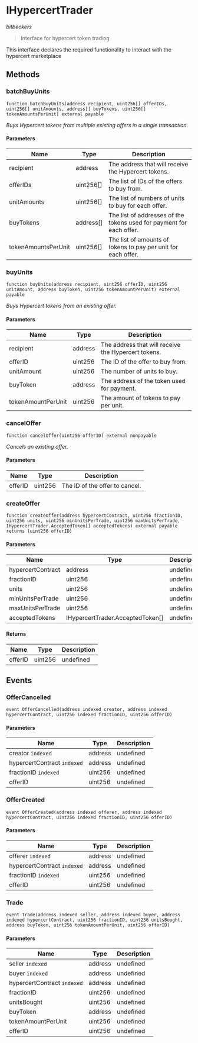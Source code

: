 # IHypercertTrader

_bitbeckers_

> Interface for hypercert token trading

This interface declares the required functionality to interact with the hypercert marketplace

## Methods

### batchBuyUnits

```solidity
function batchBuyUnits(address recipient, uint256[] offerIDs, uint256[] unitAmounts, address[] buyTokens, uint256[] tokenAmountsPerUnit) external payable
```

_Buys Hypercert tokens from multiple existing offers in a single transaction._

#### Parameters

| Name                | Type      | Description                                                          |
| ------------------- | --------- | -------------------------------------------------------------------- |
| recipient           | address   | The address that will receive the Hypercert tokens.                  |
| offerIDs            | uint256[] | The list of IDs of the offers to buy from.                           |
| unitAmounts         | uint256[] | The list of numbers of units to buy for each offer.                  |
| buyTokens           | address[] | The list of addresses of the tokens used for payment for each offer. |
| tokenAmountsPerUnit | uint256[] | The list of amounts of tokens to pay per unit for each offer.        |

### buyUnits

```solidity
function buyUnits(address recipient, uint256 offerID, uint256 unitAmount, address buyToken, uint256 tokenAmountPerUnit) external payable
```

_Buys Hypercert tokens from an existing offer._

#### Parameters

| Name               | Type    | Description                                         |
| ------------------ | ------- | --------------------------------------------------- |
| recipient          | address | The address that will receive the Hypercert tokens. |
| offerID            | uint256 | The ID of the offer to buy from.                    |
| unitAmount         | uint256 | The number of units to buy.                         |
| buyToken           | address | The address of the token used for payment.          |
| tokenAmountPerUnit | uint256 | The amount of tokens to pay per unit.               |

### cancelOffer

```solidity
function cancelOffer(uint256 offerID) external nonpayable
```

_Cancels an existing offer._

#### Parameters

| Name    | Type    | Description                    |
| ------- | ------- | ------------------------------ |
| offerID | uint256 | The ID of the offer to cancel. |

### createOffer

```solidity
function createOffer(address hypercertContract, uint256 fractionID, uint256 units, uint256 minUnitsPerTrade, uint256 maxUnitsPerTrade, IHypercertTrader.AcceptedToken[] acceptedTokens) external payable returns (uint256 offerID)
```

#### Parameters

| Name              | Type                             | Description |
| ----------------- | -------------------------------- | ----------- |
| hypercertContract | address                          | undefined   |
| fractionID        | uint256                          | undefined   |
| units             | uint256                          | undefined   |
| minUnitsPerTrade  | uint256                          | undefined   |
| maxUnitsPerTrade  | uint256                          | undefined   |
| acceptedTokens    | IHypercertTrader.AcceptedToken[] | undefined   |

#### Returns

| Name    | Type    | Description |
| ------- | ------- | ----------- |
| offerID | uint256 | undefined   |

## Events

### OfferCancelled

```solidity
event OfferCancelled(address indexed creator, address indexed hypercertContract, uint256 indexed fractionID, uint256 offerID)
```

#### Parameters

| Name                        | Type    | Description |
| --------------------------- | ------- | ----------- |
| creator `indexed`           | address | undefined   |
| hypercertContract `indexed` | address | undefined   |
| fractionID `indexed`        | uint256 | undefined   |
| offerID                     | uint256 | undefined   |

### OfferCreated

```solidity
event OfferCreated(address indexed offerer, address indexed hypercertContract, uint256 indexed fractionID, uint256 offerID)
```

#### Parameters

| Name                        | Type    | Description |
| --------------------------- | ------- | ----------- |
| offerer `indexed`           | address | undefined   |
| hypercertContract `indexed` | address | undefined   |
| fractionID `indexed`        | uint256 | undefined   |
| offerID                     | uint256 | undefined   |

### Trade

```solidity
event Trade(address indexed seller, address indexed buyer, address indexed hypercertContract, uint256 fractionID, uint256 unitsBought, address buyToken, uint256 tokenAmountPerUnit, uint256 offerID)
```

#### Parameters

| Name                        | Type    | Description |
| --------------------------- | ------- | ----------- |
| seller `indexed`            | address | undefined   |
| buyer `indexed`             | address | undefined   |
| hypercertContract `indexed` | address | undefined   |
| fractionID                  | uint256 | undefined   |
| unitsBought                 | uint256 | undefined   |
| buyToken                    | address | undefined   |
| tokenAmountPerUnit          | uint256 | undefined   |
| offerID                     | uint256 | undefined   |
